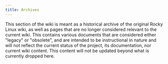 ```yaml
---
title: Archives
---
```


This section of the wiki is meant as a historical archive of the original
Rocky Linux wiki, as well as pages that are no longer considered relevant
to the current wiki. This contains various documents that are considered
either "legacy" or "obsolete", and are intended to be instructional in
nature and will not reflect the current status of the project, its
documentation, nor current wiki content. This content will not be updated
beyond what is currently dropped here.
